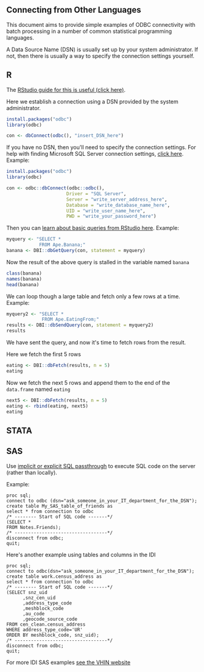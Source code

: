 ## Connecting from Other Languages

This document aims to provide simple examples of ODBC connectivity with batch processing in a number of common statistical programming languages.

A Data Source Name (DSN) is usually set up by your system administrator. If not, then there is usually a way to specify the connection settings yourself.

## R

The [RStudio guide for this is useful (click here)](https://db.rstudio.com/getting-started/connect-to-database). 

Here we establish a connection using a DSN provided by the system administrator.

```R
install.packages("odbc")
library(odbc)

con <- dbConnect(odbc(), "insert_DSN_here")
```

If you have no DSN, then you'll need to specify the connection settings. For help with finding Microsoft SQL Server connection settings, [click here](https://db.rstudio.com/databases/microsoft-sql-server/). Example:

```R
install.packages("odbc")
library(odbc)

con <- odbc::dbConnect(odbc::odbc(),
                      Driver = "SQL Server",
                      Server = "write_server_address_here",
                      Database = "write_database_name_here",
                      UID = "write_user_name_here",
                      PWD = "write_your_password_here")
```

Then you can [learn about basic queries from RStudio here](https://db.rstudio.com/getting-started/database-queries). Example:

```R
myquery <- "SELECT *
            FROM Ape.Banana;"
banana <- DBI::dbGetQuery(con, statement = myquery)
```

Now the result of the above query is stalled in the variable named `banana`

```R
class(banana)
names(banana)
head(banana)
```

We can loop though a large table and fetch only a few rows at a time. Example:

```R
myquery2 <- "SELECT *
             FROM Ape.EatingFrom;"
results <- DBI::dbSendQuery(con, statement = myquery2)
results
```

We have sent the query, and now it's time to fetch rows from the result. 

Here we fetch the first 5 rows

```R
eating <- DBI::dbFetch(results, n = 5)
eating
```

Now we fetch the next 5 rows and append them to the end of the `data.frame` named `eating`

```R
next5 <- DBI::dbFetch(results, n = 5)
eating <- rbind(eating, next5)
eating
```



## STATA





## SAS

Use [implicit or explicit SQL passthrough](https://documentation.sas.com/?cdcId=pgmsascdc&cdcVersion=9.4_3.5&docsetId=spdsug&docsetTarget=n095mdd1wof6ogn1neyglan77ghc.htm&locale=en#!) to execute SQL code on the server (rather than locally).

Example:

```SAS
proc sql;
connect to odbc (dsn="ask_someone_in_your_IT_department_for_the_DSN");
create table My_SAS_table_of_friends as 
select * from connection to odbc
/* -------- Start of SQL code -------*/
(SELECT *
FROM Notes.Friends);
/* ----------------------------------*/
disconnect from odbc;
quit;
```

Here's another example using tables and columns in the IDI

```SAS
proc sql;
connect to odbc(dsn="ask_someone_in_your_IT_department_for_the_DSN");
create table work.census_address as 
select * from connection to odbc
/* -------- Start of SQL code -------*/
(SELECT snz_uid
      ,snz_cen_uid
      ,address_type_code
      ,meshblock_code
      ,au_code
      ,geocode_source_code
FROM cen_clean.census_address
WHERE address_type_code='UR'
ORDER BY meshblock_code, snz_uid);
/* ----------------------------------*/
disconnect from odbc;
quit;

```

For more IDI SAS examples [see the VHIN website](https://vhin.co.nz/guides/shared-code/)